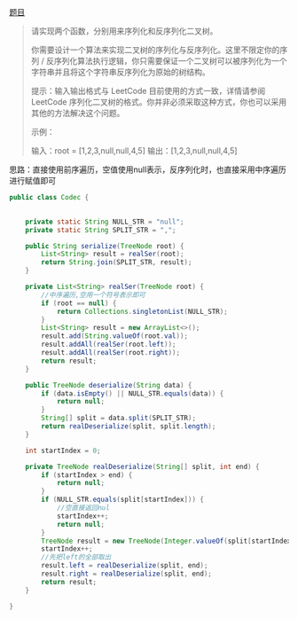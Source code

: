 [题目](https://leetcode-cn.com/problems/xu-lie-hua-er-cha-shu-lcof/)

> 请实现两个函数，分别用来序列化和反序列化二叉树。
>
> 你需要设计一个算法来实现二叉树的序列化与反序列化。这里不限定你的序列 / 反序列化算法执行逻辑，你只需要保证一个二叉树可以被序列化为一个字符串并且将这个字符串反序列化为原始的树结构。
>
> 提示：输入输出格式与 LeetCode 目前使用的方式一致，详情请参阅 LeetCode 序列化二叉树的格式。你并非必须采取这种方式，你也可以采用其他的方法解决这个问题。
>
>  
>
> 示例：
>
> 输入：root = [1,2,3,null,null,4,5]
> 输出：[1,2,3,null,null,4,5]

思路：直接使用前序遍历，空值使用null表示，反序列化时，也直接采用中序遍历进行赋值即可

```java
public class Codec {

   
    private static String NULL_STR = "null";
    private static String SPLIT_STR = ",";

    public String serialize(TreeNode root) {
        List<String> result = realSer(root);
        return String.join(SPLIT_STR, result);
    }

    private List<String> realSer(TreeNode root) {
        //中序遍历,空用一个符号表示即可
        if (root == null) {
            return Collections.singletonList(NULL_STR);
        }
        List<String> result = new ArrayList<>();
        result.add(String.valueOf(root.val));
        result.addAll(realSer(root.left));
        result.addAll(realSer(root.right));
        return result;
    }

    public TreeNode deserialize(String data) {
        if (data.isEmpty() || NULL_STR.equals(data)) {
            return null;
        }
        String[] split = data.split(SPLIT_STR);
        return realDeserialize(split, split.length);
    }

    int startIndex = 0;

    private TreeNode realDeserialize(String[] split, int end) {
        if (startIndex > end) {
            return null;
        }
        if (NULL_STR.equals(split[startIndex])) {
            //空直接返回nul
            startIndex++;
            return null;
        }
        TreeNode result = new TreeNode(Integer.valueOf(split[startIndex]));
        startIndex++;
        //先把left的全部取出
        result.left = realDeserialize(split, end);
        result.right = realDeserialize(split, end);
        return result;
    }

}
```

